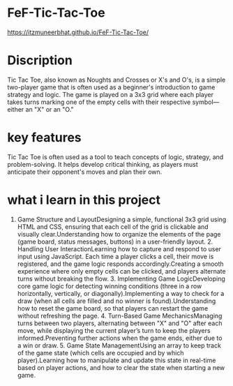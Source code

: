 # FeF-Tic-Tac-Toe
https://itzmuneerbhat.github.io/FeF-Tic-Tac-Toe/

# Discription 

Tic Tac Toe, also known as Noughts and Crosses or X's and O's, is a simple two-player game that is often used as a beginner's introduction to game strategy and logic. The game is played on a 3x3 grid where each player takes turns marking one of the empty cells with their respective symbol—either an "X" or an "O."
# key features 
Tic Tac Toe is often used as a tool to teach concepts of logic, strategy, and problem-solving.
It helps develop critical thinking, as players must anticipate their opponent's moves and plan their own.
# what i learn in this project 
1. Game Structure and LayoutDesigning a simple, functional 3x3 grid using HTML and CSS, ensuring that each cell of the grid is clickable and visually clear.Understanding how to organize the elements of the page (game board, status messages, buttons) in a user-friendly layout.
   2. Handling User InteractionLearning how to capture and respond to user input using JavaScript. Each time a player clicks a cell, their move is registered, and the game logic responds accordingly.Creating a smooth experience where only empty cells can be clicked, and players alternate turns without breaking the flow.
      3. Implementing Game LogicDeveloping core game logic for detecting winning conditions (three in a row horizontally, vertically, or diagonally).Implementing a way to check for a draw (when all cells are filled and no winner is found).Understanding how to reset the game board, so that players can restart the game without refreshing the page.
         4. Turn-Based Game MechanicsManaging turns between two players, alternating between "X" and "O" after each move, while displaying the current player’s turn to keep the players informed.Preventing further actions when the game ends, either due to a win or draw.
            5. Game State ManagementUsing an array to keep track of the game state (which cells are occupied and by which player).Learning how to manipulate and update this state in real-time based on player actions, and how to clear the state when starting a new game.
